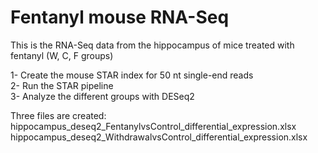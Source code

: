 # Fentanyl mouse RNA-Seq

This is the RNA-Seq data from the hippocampus of mice treated with fentanyl (W, C, F groups)  

1- Create the mouse STAR index for 50 nt single-end reads  
2- Run the STAR pipeline  
3- Analyze the different groups with DESeq2  

Three files are created:  
hippocampus_deseq2_FentanylvsControl_differential_expression.xlsx
hippocampus_deseq2_WithdrawalvsControl_differential_expression.xlsx  
